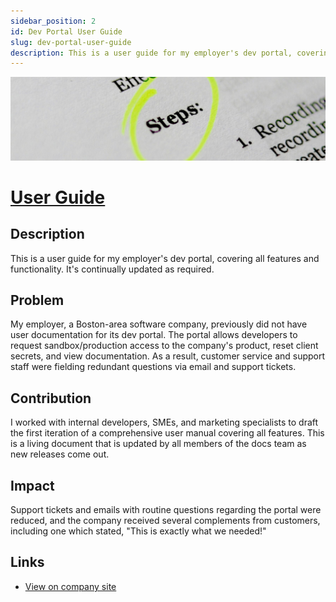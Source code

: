 ```yaml
---
sidebar_position: 2
id: Dev Portal User Guide
slug: dev-portal-user-guide
description: This is a user guide for my employer's dev portal, covering all features and functionality. It's continually updated as required.
---
```


![User manual](../../static/img/user-manual.jpg)

# [User Guide](https://docs.akoya.com/docs/data-recipient-hub-user-manual)

## Description

This is a user guide for my employer's dev portal, covering all features and functionality. It's continually updated as required.

## Problem

My employer, a Boston-area software company, previously did not have user documentation for its dev portal. The portal allows developers to request sandbox/production access to the company's product, reset client secrets, and view documentation. As a result, customer service and support staff were fielding redundant questions via email and support tickets.

## Contribution

I worked with internal developers, SMEs, and marketing specialists to draft the first iteration of a comprehensive user manual covering all features. This is a living document that is updated by all members of the docs team as new releases come out.

## Impact

Support tickets and emails with routine questions regarding the portal were reduced, and the company received several complements from customers, including one which stated, "This is exactly what we needed!"

## Links

- [View on company site](https://docs.akoya.com/docs/data-recipient-hub-user-manual)

